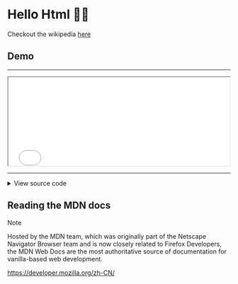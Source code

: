 # Hello Html :face_in_clouds:

Checkout the wikipedia [here](https://zh.wikipedia.org/wiki/HTML)

## Demo

---

<iframe
    src="./demo.html"
    width="500px"
    height="200px"
></iframe>

---



<details>
    <summary>View source code</summary>

```html
<!DOCTYPE html>
<html>
<head>
    <!-- Headers -->
    <title>Page Title</title>
</head>
<body>
    <!-- Body -->
    <h1>This is a Heading</h1>
    <p>This is a paragraph.</p>
</body>
</html>
```

</details>

## Reading the MDN docs

> [!NOTE]
> Hosted by the MDN team, which was originally part of the Netscape Navigator Browser team and is now closely related to Firefox Developers, the MDN Web Docs are the most authoritative source of documentation for vanilla-based web development.

https://developer.mozilla.org/zh-CN/